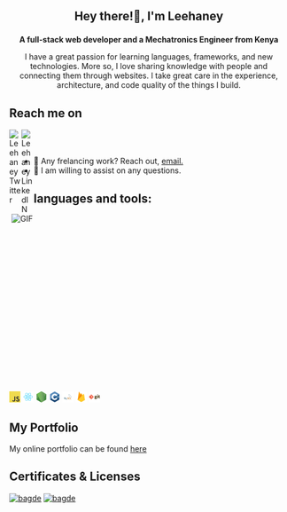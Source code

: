 ## <p align="center">Hey there!:wave:, I'm Leehaney</p>
<p align="center"><b>A full-stack web developer and a Mechatronics Engineer from Kenya</b></p>
<p align="center">I have a great passion for learning languages, frameworks, and new technologies. More so, I love sharing knowledge with people and connecting them through websites. I take great care in the experience, architecture, and code quality of the things I build.</p>

## Reach me on
<a href="https://twitter.com/Lee06785586" rel="nofollow">
  <img align="left" alt="Leehaney Twitter" width="22px" src="https://raw.githubusercontent.com/peterthehan/peterthehan/master/assets/twitter.svg" style="max-width: 100%;">
</a>
<a href="https://www.linkedin.com/in/leehaney-george-0a4a51178/" rel="nofollow">
  <img align="left" alt="Leehaney LinkedIN" width="22px" src="https://raw.githubusercontent.com/peterthehan/peterthehan/master/assets/linkedin.svg" style="max-width: 100%;">
</a>
</br>
<br>


<img align="right" alt="GIF" src="https://github.com/abhisheknaiidu/abhisheknaiidu/blob/master/code.gif?raw=true" width="500" height="320" />

- :calling: Any frelancing work? Reach out, [email.](georgeleehaney20@gmail.com)
- 💬 I am willing to assist on any questions.

## languages and tools:

<code><img height="20" src="https://raw.githubusercontent.com/github/explore/80688e429a7d4ef2fca1e82350fe8e3517d3494d/topics/javascript/javascript.png"></code>
<code><img height="20" src="https://raw.githubusercontent.com/github/explore/80688e429a7d4ef2fca1e82350fe8e3517d3494d/topics/react/react.png"></code>
<code><img height="20" src="https://raw.githubusercontent.com/github/explore/80688e429a7d4ef2fca1e82350fe8e3517d3494d/topics/nodejs/nodejs.png"></code>
<code><img height="20" src="https://raw.githubusercontent.com/github/explore/80688e429a7d4ef2fca1e82350fe8e3517d3494d/topics/cpp/cpp.png"></code>
<code><img height="20" src="https://raw.githubusercontent.com/github/explore/80688e429a7d4ef2fca1e82350fe8e3517d3494d/topics/mysql/mysql.png"></code>
<code><img height="20" src="https://raw.githubusercontent.com/github/explore/80688e429a7d4ef2fca1e82350fe8e3517d3494d/topics/firebase/firebase.png"></code>
<code><img height="20" src="https://raw.githubusercontent.com/github/explore/80688e429a7d4ef2fca1e82350fe8e3517d3494d/topics/git/git.png"></code>

## My Portfolio
My online portfolio can be found [here](https://leehaney254.github.io/)

## Certificates & Licenses
[<img alt="bagde" src="https://api.accredible.com/v1/frontend/credential_website_embed_image/badge/62774143" />](https://www.credential.net/5539053a-9311-4051-a86f-16e563785bd6)
[<img alt="bagde" src="https://api.accredible.com/v1/frontend/credential_website_embed_image/badge/65926299" />](https://www.credential.net/bd2a9774-55a7-427f-b19a-0a3f5fa4cb76#gs.mocltf)

